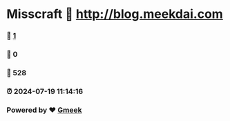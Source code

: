 # Misscraft :link: http://blog.meekdai.com 
### :page_facing_up: [1](http://blog.meekdai.com/tag.html) 
### :speech_balloon: 0 
### :hibiscus: 528 
### :alarm_clock: 2024-07-19 11:14:16 
### Powered by :heart: [Gmeek](https://github.com/Meekdai/Gmeek)
